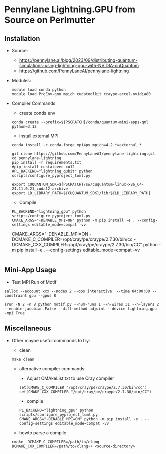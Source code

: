 # Pennylane Lightning.GPU from Source on Perlmutter

## Installation

* Source:
    * https://pennylane.ai/blog/2023/09/distributing-quantum-simulations-using-lightning-gpu-with-NVIDIA-cuQuantum
    * https://github.com/PennyLaneAI/pennylane-lightning


* Modules:
    
    ```
    module load conda python
    module load PrgEnv-gnu mpich cudatoolkit craype-accel-nvidia80
    ```

* Compiler Commands:


    * create conda env

    ```
    conda create --prefix=${PSCRATCH}/conda/quantum-mini-apps-qml python=3.12
    ```

    * install external MPI
    ```
    conda install -c conda-forge mpi4py mpich=4.2.*=external_* 
    ``` 


    ```
    git clone https://github.com/PennyLaneAI/pennylane-lightning.git
    cd pennylane-lightning
    pip install -r requirements.txt
    #pip install custatevec-cu12
    #PL_BACKEND="lightning_qubit" python scripts/configure_pyproject_toml.py
    ```
    
    ```
    export CUQUANTUM_SDK=${PSCRATCH}/sw/cuquantum-linux-x86_64-24.11.0.21_cuda12-archive
    export LD_LIBRARY_PATH=${CUQUANTUM_SDK}/lib:${LD_LIBRARY_PATH}
    ```

    * Compile
    ```
    PL_BACKEND="lightning_gpu" python scripts/configure_pyproject_toml.py
    CMAKE_ARGS="-DENABLE_MPI=ON" python -m pip install -e . --config-settings editable_mode=compat -vv
    ```

    CMAKE_ARGS="-DENABLE_MPI=ON -DCMAKE_C_COMPILER=/opt/cray/pe/craype/2.7.30/bin/cc -DCMAKE_CXX_COMPILER=/opt/cray/pe/craype/2.7.30/bin/CC" python -m pip install -e . --config-settings editable_mode=compat -vv

    ```

## Mini-App Usage



* Test MPI Run of Motif

```
salloc --account xxx --nodes 2 --qos interactive  --time 04:00:00 --constraint gpu --gpus 8
```

```
srun -N 2 -n 8 python motif.py --num-runs 1 --n-wires 31 --n-layers 2 --enable-jacobian False --diff-method adjoint --device lightning.gpu --mpi True

```


## Miscellaneous

* Other maybe useful commands to try:

    * clean
    ```
    make clean
    ```


    * alternative compiler commands:

       * Adjust CMAkeList.txt to use Cray compiler
        
        ```
        set(CMAKE_C_COMPILER "/opt/cray/pe/craype/2.7.30/bin/cc")
        set(CMAKE_CXX_COMPILER "/opt/cray/pe/craype/2.7.30/bin/CC")
        ```
       * compile
        
        ```
        PL_BACKEND="lightning_gpu" python scripts/configure_pyproject_toml.py
        CMAKE_ARGS="-DENABLE_MPI=ON" python -m pip install -e . --config-settings editable_mode=compat -vv
        ```

    * howto parse a compile 

    ```
    cmake -DCMAKE_C_COMPILER=/path/to/clang -DCMAKE_CXX_COMPILER=/path/to/clang++ <source-directory>
    ```
